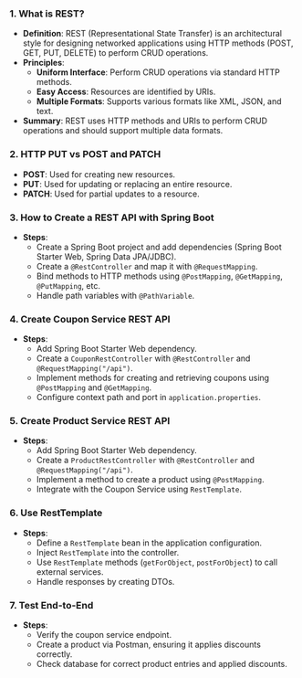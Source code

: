 ### 1. What is REST?

- **Definition**: REST (Representational State Transfer) is an architectural style for designing networked applications using HTTP methods (POST, GET, PUT, DELETE) to perform CRUD operations.
- **Principles**:
  - **Uniform Interface**: Perform CRUD operations via standard HTTP methods.
  - **Easy Access**: Resources are identified by URIs.
  - **Multiple Formats**: Supports various formats like XML, JSON, and text.
- **Summary**: REST uses HTTP methods and URIs to perform CRUD operations and should support multiple data formats.

### 2. HTTP PUT vs POST and PATCH

- **POST**: Used for creating new resources.
- **PUT**: Used for updating or replacing an entire resource.
- **PATCH**: Used for partial updates to a resource.

### 3. How to Create a REST API with Spring Boot

- **Steps**:
  - Create a Spring Boot project and add dependencies (Spring Boot Starter Web, Spring Data JPA/JDBC).
  - Create a `@RestController` and map it with `@RequestMapping`.
  - Bind methods to HTTP methods using `@PostMapping`, `@GetMapping`, `@PutMapping`, etc.
  - Handle path variables with `@PathVariable`.

### 4. Create Coupon Service REST API

- **Steps**:
  - Add Spring Boot Starter Web dependency.
  - Create a `CouponRestController` with `@RestController` and `@RequestMapping("/api")`.
  - Implement methods for creating and retrieving coupons using `@PostMapping` and `@GetMapping`.
  - Configure context path and port in `application.properties`.

### 5. Create Product Service REST API

- **Steps**:
  - Add Spring Boot Starter Web dependency.
  - Create a `ProductRestController` with `@RestController` and `@RequestMapping("/api")`.
  - Implement a method to create a product using `@PostMapping`.
  - Integrate with the Coupon Service using `RestTemplate`.

### 6. Use RestTemplate

- **Steps**:
  - Define a `RestTemplate` bean in the application configuration.
  - Inject `RestTemplate` into the controller.
  - Use `RestTemplate` methods (`getForObject`, `postForObject`) to call external services.
  - Handle responses by creating DTOs.

### 7. Test End-to-End

- **Steps**:
  - Verify the coupon service endpoint.
  - Create a product via Postman, ensuring it applies discounts correctly.
  - Check database for correct product entries and applied discounts.
